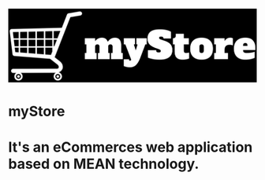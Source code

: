 ![logo](https://github.com/pratikand7/myStore/blob/Admin/myStore.png)
# myStore
<h1>It's an eCommerces web application based on MEAN technology.</h1>

